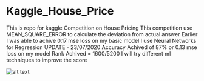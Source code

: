 # Kaggle_House_Price
This is repo for kaggle Competition on House Pricing
This competition use MEAN_SQUARE_ERROR to calculate the deviation from actual answer
Earlier I was able to achive 0.17 mse loss on my basic model 
I use Neural Networks for Regression
UPDATE - 23/07/2020
Accuracy Achived of 87% or 0.13 mse loss on my model
Rank Achived = 1600/5200
I will try different ml techniques to improve the score

![alt text](https://github.com/[PrathameshDeshpande]/[Kaggle_House_Price]/blob/[master]/Ranking.png?raw=true)
